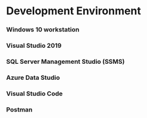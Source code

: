 # Development Environment

### Windows 10 workstation
### Visual Studio 2019
### SQL Server Management Studio (SSMS)
### Azure Data Studio
### Visual Studio Code
### Postman